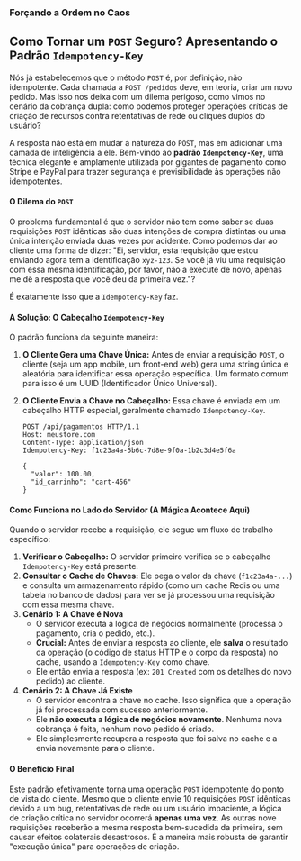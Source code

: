 ### **Forçando a Ordem no Caos**

## Como Tornar um `POST` Seguro? Apresentando o Padrão `Idempotency-Key`

Nós já estabelecemos que o método `POST` é, por definição, não idempotente. Cada chamada a `POST /pedidos` deve, em teoria, criar um novo pedido. Mas isso nos deixa com um dilema perigoso, como vimos no cenário da cobrança dupla: como podemos proteger operações críticas de criação de recursos contra retentativas de rede ou cliques duplos do usuário?

A resposta não está em mudar a natureza do `POST`, mas em adicionar uma camada de inteligência a ele. Bem-vindo ao **padrão `Idempotency-Key`**, uma técnica elegante e amplamente utilizada por gigantes de pagamento como Stripe e PayPal para trazer segurança e previsibilidade às operações não idempotentes.

#### O Dilema do `POST`

O problema fundamental é que o servidor não tem como saber se duas requisições `POST` idênticas são duas intenções de compra distintas ou uma única intenção enviada duas vezes por acidente. Como podemos dar ao cliente uma forma de dizer: "Ei, servidor, esta requisição que estou enviando agora tem a identificação `xyz-123`. Se você já viu uma requisição com essa mesma identificação, por favor, não a execute de novo, apenas me dê a resposta que você deu da primeira vez."?

É exatamente isso que a `Idempotency-Key` faz.

#### A Solução: O Cabeçalho `Idempotency-Key`

O padrão funciona da seguinte maneira:

1.  **O Cliente Gera uma Chave Única:** Antes de enviar a requisição `POST`, o cliente (seja um app mobile, um front-end web) gera uma string única e aleatória para identificar essa operação específica. Um formato comum para isso é um UUID (Identificador Único Universal).
2.  **O Cliente Envia a Chave no Cabeçalho:** Essa chave é enviada em um cabeçalho HTTP especial, geralmente chamado `Idempotency-Key`.

    ```http
    POST /api/pagamentos HTTP/1.1
    Host: meustore.com
    Content-Type: application/json
    Idempotency-Key: f1c23a4a-5b6c-7d8e-9f0a-1b2c3d4e5f6a

    {
      "valor": 100.00,
      "id_carrinho": "cart-456"
    }
    ```

#### Como Funciona no Lado do Servidor (A Mágica Acontece Aqui)

Quando o servidor recebe a requisição, ele segue um fluxo de trabalho específico:

1.  **Verificar o Cabeçalho:** O servidor primeiro verifica se o cabeçalho `Idempotency-Key` está presente.
2.  **Consultar o Cache de Chaves:** Ele pega o valor da chave (`f1c23a4a-...`) e consulta um armazenamento rápido (como um cache Redis ou uma tabela no banco de dados) para ver se já processou uma requisição com essa mesma chave.
3.  **Cenário 1: A Chave é Nova**
    *   O servidor executa a lógica de negócios normalmente (processa o pagamento, cria o pedido, etc.).
    *   **Crucial:** Antes de enviar a resposta ao cliente, ele **salva** o resultado da operação (o código de status HTTP e o corpo da resposta) no cache, usando a `Idempotency-Key` como chave.
    *   Ele então envia a resposta (ex: `201 Created` com os detalhes do novo pedido) ao cliente.
4.  **Cenário 2: A Chave Já Existe**
    *   O servidor encontra a chave no cache. Isso significa que a operação já foi processada com sucesso anteriormente.
    *   Ele **não executa a lógica de negócios novamente**. Nenhuma nova cobrança é feita, nenhum novo pedido é criado.
    *   Ele simplesmente recupera a resposta que foi salva no cache e a envia novamente para o cliente.

#### O Benefício Final

Este padrão efetivamente torna uma operação `POST` idempotente do ponto de vista do cliente. Mesmo que o cliente envie 10 requisições `POST` idênticas devido a um bug, retentativas de rede ou um usuário impaciente, a lógica de criação crítica no servidor ocorrerá **apenas uma vez**. As outras nove requisições receberão a mesma resposta bem-sucedida da primeira, sem causar efeitos colaterais desastrosos. É a maneira mais robusta de garantir "execução única" para operações de criação.

